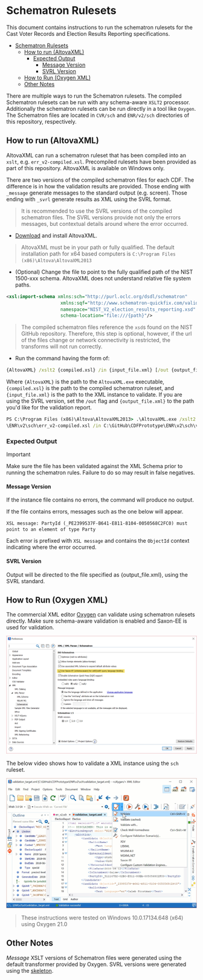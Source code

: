 # Schematron Rulesets

This document contains instructions to run the schematron rulesets for the Cast Voter Records and Election Results Reporting specifications.

<!-- TOC -->

- [Schematron Rulesets](#schematron-rulesets)
    - [How to run (AltovaXML)](#how-to-run-altovaxml)
        - [Expected Output](#expected-output)
            - [Message Version](#message-version)
            - [SVRL Version](#svrl-version)
    - [How to Run (Oxygen XML)](#how-to-run-oxygen-xml)
    - [Other Notes](#other-notes)

<!-- /TOC -->

There are multiple ways to run the Schematron rulesets. The compiled Schematron rulesets can be run with any schema-aware `XSLT2` processor. Additionally the schematron rulesets can be run directly in a tool like `Oxygen`. The Schematron files are located in `CVR/sch` and `ENR/v2/sch` directories of this repository, respectively.

## How to run (AltovaXML)

AltovaXML can run a schematron ruleset that has been compiled into an `xslt`, e.g. `err_v2-compiled.xsl`. Precompiled rulesets have been provided as part of this repository. AltovaXML is available on Windows only.

There are two versions of the compiled schematron files for each CDF. The difference is in how the validation results are provided. Those ending with `_message` generate messages to the standard output (e.g. screen). Those ending with `_svrl` generate results as XML using the SVRL format.

> It is recommended to use the SVRL versions of the compiled schematron files. The SVRL versions provide not only the errors messages, but contextual details around where the error occurred.

- [Download](http://cdn.sw.altova.com/v2013r2/en/AltovaXMLCmu2013.exe) and install AltovaXML.

> AltovaXML must be in your path or fully qualified. The default installation path for x64 based computers is `C:\Program Files (x86)\Altova\AltovaXML2013`

- (Optional) Change the file to point to the fully qualified path of the NIST 1500-xxx schema. AltovaXML does not understand relative file system paths.

```xml
<xsl:import-schema xmlns:sch="http://purl.oclc.org/dsdl/schematron"
                    xmlns:sqf="http://www.schematron-quickfix.com/validator/process"
                    namespace="NIST_V2_election_results_reporting.xsd"
                    schema-location="file:///{path}"/>
```

> The compiled schematron files reference the `xsd`s found on the NIST GitHub repository. Therefore, this step is optional, however, if the url of the files change or network connectivity is restricted, the transforms will not run correctly.

- Run the command having the form of:

```cmd
{AltovaXML} /xslt2 {compiled.xsl} /in {input_file.xml} [/out {output_file.xml}]
```

Where `{AltovaXML}` is the path to the `AltovaXML.exe` executable, `{compiled.xsl}` is the path to the compiled schematron ruleset, and `{input_file.xml}` is the path to the XML instance to validate. If you are using the SVRL version, set the `/out` flag and `{output_file.xml}` to the path you'd like for the validation report.

```cmd
PS C:\Program Files (x86)\Altova\AltovaXML2013> .\AltovaXML.exe /xslt2 C:\GitHub\CDFPrototype
\ENR\v2\sch\err_v2-compiled.xsl /in C:\GitHub\CDFPrototype\ENR\v2\sch\validation_target.xml
```

### Expected Output

> [!IMPORTANT]
> Make sure the file has been validated against the XML Schema prior to running the schematron rules. Failure to do so may result in false negatives.

#### Message Version

If the instance file contains no errors, the command will produce no output.

If the file contains errors, messages such as the one below will appear.

```message
XSL message: PartyId (_PE2399537F-B641-E811-8104-0050568C2FC0) must point to an element of type Party
```

Each error is prefixed with `XSL message` and contains the `ObjectId` context indicating where the error occurred.

#### SVRL Version

Output will be directed to the file specified as {output_file.xml}, using the SVRL standard.

## How to Run (Oxygen XML)

The commercial XML editor [Oxygen](https://www.oxygenxml.com/download.html) can validate using schematron rulesets directly. Make sure schema-aware validation is enabled and Saxon-EE is used for validation.

![Schema aware option](./images/schema-aware.png)

The below video shows how to validate a XML instance using the `sch` ruleset.

![Video instructions](./images/oxygen-sch.gif)

> These instructions were tested on Windows 10.0.17134.648 (x64) using Oxygen 21.0

## Other Notes

*Message* XSLT versions of Schematron files were generated using the default transformer provided by Oxygen. SVRL versions were generated using the [skeleton](https://github.com/Schematron/schematron).